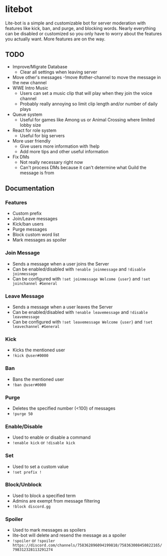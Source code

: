 # litebot
Lite-bot is a simple and customizable bot for server moderation with features like kick, ban, and purge, and blocking words. Nearly everything can be disabled or customized so you only have to worry about the features you actually want. More features are on the way.

## TODO
- Improve/Migrate Database
    - Clear all settings when leaving server
- Move other's messages
    -!move #other-channel to move the message in the new channel
- WWE Intro Music
    - Users can set a music clip that will play when they join the voice channel
    - Probably really annoying so limit clip length and/or number of daily plays
- Queue system
    - Useful for games like Among us or Animal Crossing where limited lobby size
- React for role system
    - Useful for big servers
- More user friendly
    - Give users more information with !help
    - Add more tips and other useful information
- Fix DMs
    - Not really necessary right now
    - Can't process DMs because it can't determine what Guild the message is from

## Documentation

### Features
- Custom prefix
- Join/Leave messages 
- Kick/ban users
- Purge messages
- Block custom word list
- Mark messages as spoiler

### Join Message
- Sends a message when a user joins the Server
- Can be enabled/disabled with `!enable joinmessage` and `!disable joinmessage`
- Can be configured with `!set joinmessage Welcome {user}` and `!set joinchannel #General`

### Leave Message
- Sends a message when a user leaves the Server
- Can be enabled/disabled with `!enable leavemessage` and `!disable leavemessage`
- Can be configured with `!set leavemessage Welcome {user}` and `!set leavechannel #General`

### Kick
- Kicks the mentioned user
- `!kick @user#0000`

### Ban
- Bans the mentioned user
- `!ban @user#0000`

### Purge
- Deletes the specified number (<100) of messages
- `!purge 50`

### Enable/Disable
- Used to enable or disable a command
- `!enable kick` or `!disable kick`

### Set
- Used to set a custom value
- `!set prefix !`

### Block/Unblock
- Used to block a specified term
- Admins are exempt from message filtering
- `!block discord.gg`

### Spoiler
- Used to mark messages as spoilers
- lite-bot will delete and resend the message as a spoiler
- `!spoiler` or `!spoiler https://discord.com/channels/758362896094199810/758363008450822165/798312328113291274`